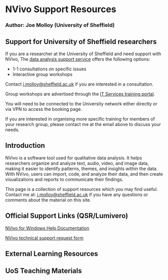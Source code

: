 # NVivo Support Resources
### Author: Joe Molloy (University of Sheffield)

## Support for University of Sheffield researchers

If you are a researcher at the University of Sheffield and need support with NVivo, The [data analysis support service](https://students.sheffield.ac.uk/it-services/research/data-analysis-support) offers the following options:
- 1-1 consultations on specific issues
- Interactive group workshops

Contact j.molloy@sheffield.ac.uk if you are interested in a consultation.

Group workshops are advertised through the [IT Services training portal](crs.shef.ac.uk).

You will need to be connected to the University network either directly or via VPN to access the booking page.

If you are interested in organising more specific training for members of your research group, please contact me at the email above to discuss your needs.


## Introduction

NVivo is a software tool used for qualitative data analysis. It helps researchers organize and analyze text, audio, video, and image data, making it easier to identify patterns, themes, and insights within the data. With NVivo, users can import, code, and analyze their data, and then create visualizations and reports to communicate their findings.

This page is a collection of support resources which you may find useful. Contact me at: j.molloy@sheffield.ac.uk if you have any questions or comments about the material on this site.

## Official Support Links (QSR/Lumivero)

[NVivo for Windows Help Documentation](https://help-nv.qsrinternational.com/20/win/Content/welcome.htm)

[NVivo technical support request form](https://qsrsupport.force.com/customer/s/support-request?language=en_US&productType=Standard)


## External Learning Resources

## UoS Teaching Materials
